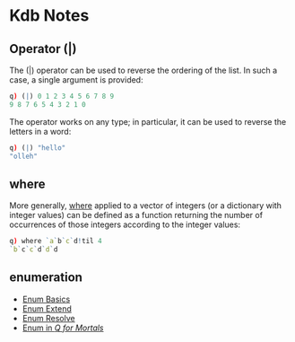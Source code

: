 # Kdb Notes

## Operator (|)
The (|) operator can be used to reverse the ordering of the list. In such a case, a single argument is provided:

```q
q) (|) 0 1 2 3 4 5 6 7 8 9
9 8 7 6 5 4 3 2 1 0
```

The operator works on any type; in particular, it can be used to reverse the letters in a word:

```q
q) (|) "hello"
"olleh"
```

## where
More generally, [where][where] applied to a vector of integers (or a dictionary with integer values) can be defined as a function returning the number of occurrences of those integers according to the integer values:

```q
q) where `a`b`c`d!til 4
`b`c`c`d`d`d
```

## enumeration
- [Enum Basics](https://code.kx.com/q/basics/enumerations/)
- [Enum Extend](https://code.kx.com/q/ref/enum-extend/)
- [Enum Resolve](https://code.kx.com/q/ref/enumeration/)
- [Enum in *Q for Mortals*](https://code.kx.com/q4m3/7_Transforming_Data/#75-enumerations)


[where]: https://code.kx.com/q/ref/where/
